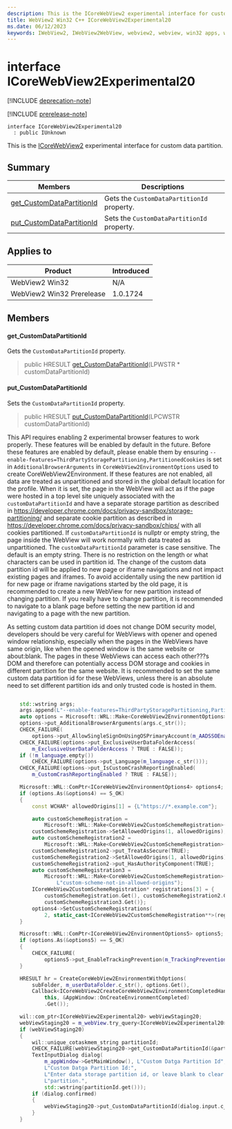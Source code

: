 ```yaml
---
description: This is the ICoreWebView2 experimental interface for custom data partition.
title: WebView2 Win32 C++ ICoreWebView2Experimental20
ms.date: 06/12/2023
keywords: IWebView2, IWebView2WebView, webview2, webview, win32 apps, win32, edge, ICoreWebView2, ICoreWebView2Controller, browser control, edge html, ICoreWebView2Experimental20
---
```


# interface ICoreWebView2Experimental20

[!INCLUDE [deprecation-note](../includes/deprecation-note.md)]

[!INCLUDE [prerelease-note](../includes/prerelease-note.md)]

```
interface ICoreWebView2Experimental20
  : public IUnknown
```

This is the [ICoreWebView2](icorewebview2.md) experimental interface for custom data partition.

## Summary

 Members                        | Descriptions
--------------------------------|---------------------------------------------
[get_CustomDataPartitionId](#get_customdatapartitionid) | Gets the `CustomDataPartitionId` property.
[put_CustomDataPartitionId](#put_customdatapartitionid) | Sets the `CustomDataPartitionId` property.

## Applies to

Product                         | Introduced
--------------------------------|---------------------------------------------
WebView2 Win32            |    N/A
WebView2 Win32 Prerelease |    1.0.1724

## Members

#### get_CustomDataPartitionId

Gets the `CustomDataPartitionId` property.

> public HRESULT [get_CustomDataPartitionId](#get_customdatapartitionid)(LPWSTR * customDataPartitionId)

#### put_CustomDataPartitionId

Sets the `CustomDataPartitionId` property.

> public HRESULT [put_CustomDataPartitionId](#put_customdatapartitionid)(LPCWSTR customDataPartitionId)

This API requires enabling 2 experimental browser features to work properly. These features will be enabled by default in the future. Before these features are enabled by default, please enable them by ensuring `--enable-features=ThirdPartyStoragePartitioning,PartitionedCookies` is set in `AdditionalBrowserArguments` in `CoreWebView2EnvironmentOptions` used to create CoreWebView2Environment. If these features are not enabled, all data are treated as unpartitioned and stored in the global default location for the profile. When it is set, the page in the WebView will act as if the page were hosted in a top level site uniquely associated with the `customDataPartitionId` and have a separate storage partition as described in https://developer.chrome.com/docs/privacy-sandbox/storage-partitioning/ and separate cookie partition as described in https://developer.chrome.com/docs/privacy-sandbox/chips/ with all cookies partitioned. If `customDataPartitionId` is nullptr or empty string, the page inside the WebView will work normally with data treated as unpartitioned. The `customDataPartitionId` parameter is case sensitive. The default is an empty string. There is no restriction on the length or what characters can be used in partition id. The change of the custom data partition id will be applied to new page or iframe navigations and not impact existing pages and iframes. To avoid accidentally using the new partition id for new page or iframe navigations started by the old page, it is recommended to create a new WebView for new partition instead of changing partition. If you really have to change partition, it is recommended to navigate to a blank page before setting the new partition id and navigating to a page with the new partition.

As setting custom data partition id does not change DOM security model, developers should be very careful for WebViews with opener and opened window relationship, especially when the pages in the WebViews have same origin, like when the opened window is the same website or about:blank. The pages in these WebViews can access each other???s DOM and therefore can potentially access DOM storage and cookies in different partition for the same website. It is recommended to set the same custom data partition id for these WebViews, unless there is an absolute need to set different partition ids and only trusted code is hosted in them.

```cpp

    std::wstring args;
    args.append(L"--enable-features=ThirdPartyStoragePartitioning,PartitionedCookies");
    auto options = Microsoft::WRL::Make<CoreWebView2EnvironmentOptions>();
    options->put_AdditionalBrowserArguments(args.c_str());
    CHECK_FAILURE(
        options->put_AllowSingleSignOnUsingOSPrimaryAccount(m_AADSSOEnabled ? TRUE : FALSE));
    CHECK_FAILURE(options->put_ExclusiveUserDataFolderAccess(
        m_ExclusiveUserDataFolderAccess ? TRUE : FALSE));
    if (!m_language.empty())
        CHECK_FAILURE(options->put_Language(m_language.c_str()));
    CHECK_FAILURE(options->put_IsCustomCrashReportingEnabled(
        m_CustomCrashReportingEnabled ? TRUE : FALSE));

    Microsoft::WRL::ComPtr<ICoreWebView2EnvironmentOptions4> options4;
    if (options.As(&options4) == S_OK)
    {
        const WCHAR* allowedOrigins[1] = {L"https://*.example.com"};

        auto customSchemeRegistration =
            Microsoft::WRL::Make<CoreWebView2CustomSchemeRegistration>(L"custom-scheme");
        customSchemeRegistration->SetAllowedOrigins(1, allowedOrigins);
        auto customSchemeRegistration2 =
            Microsoft::WRL::Make<CoreWebView2CustomSchemeRegistration>(L"wv2rocks");
        customSchemeRegistration2->put_TreatAsSecure(TRUE);
        customSchemeRegistration2->SetAllowedOrigins(1, allowedOrigins);
        customSchemeRegistration2->put_HasAuthorityComponent(TRUE);
        auto customSchemeRegistration3 =
            Microsoft::WRL::Make<CoreWebView2CustomSchemeRegistration>(
                L"custom-scheme-not-in-allowed-origins");
        ICoreWebView2CustomSchemeRegistration* registrations[3] = {
            customSchemeRegistration.Get(), customSchemeRegistration2.Get(),
            customSchemeRegistration3.Get()};
        options4->SetCustomSchemeRegistrations(
            2, static_cast<ICoreWebView2CustomSchemeRegistration**>(registrations));
    }

    Microsoft::WRL::ComPtr<ICoreWebView2EnvironmentOptions5> options5;
    if (options.As(&options5) == S_OK)
    {
        CHECK_FAILURE(
            options5->put_EnableTrackingPrevention(m_TrackingPreventionEnabled ? TRUE : FALSE));
    }

    HRESULT hr = CreateCoreWebView2EnvironmentWithOptions(
        subFolder, m_userDataFolder.c_str(), options.Get(),
        Callback<ICoreWebView2CreateCoreWebView2EnvironmentCompletedHandler>(
            this, &AppWindow::OnCreateEnvironmentCompleted)
            .Get());
```

```cpp
    wil::com_ptr<ICoreWebView2Experimental20> webViewStaging20;
    webViewStaging20 = m_webView.try_query<ICoreWebView2Experimental20>();
    if (webViewStaging20)
    {
        wil::unique_cotaskmem_string partitionId;
        CHECK_FAILURE(webViewStaging20->get_CustomDataPartitionId(&partitionId));
        TextInputDialog dialog(
            m_appWindow->GetMainWindow(), L"Custom Datga Partition Id",
            L"Custom Datga Partition Id:",
            L"Enter data storage partition id, or leave blank to clear data storage "
            L"partition.",
            std::wstring(partitionId.get()));
        if (dialog.confirmed)
        {
            webViewStaging20->put_CustomDataPartitionId(dialog.input.c_str());
        }
    }
```

